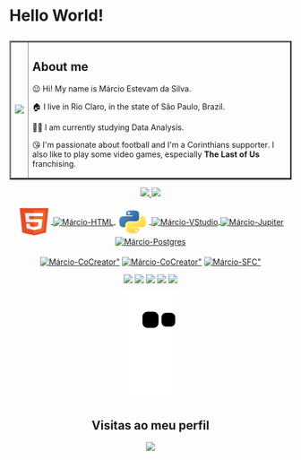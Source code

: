 
<h1><p align="left">Hello World!</p></h1>

<p align="center"><table border="2">
  <tr>
    <td><p align="left"><img        src=https://static.wixstatic.com/media/fa559d_fa2cf4ccc63e4aa6b4139bd9fd83a54c~mv2.jpg/v1/crop/x_74,y_0,w_550,h_595/fill/w_215,h_232,al_c,q_80,usm_0.66_1.00_0.01/marcio.webp">     </p></td>
    <td>
    <p align="center"><h2>About me</h2></p>
      <p align="left">😉 Hi! My name is Márcio Estevam da Silva.</p>
      <p align="left">🏠 I live in Rio Claro, in the state of São Paulo, Brazil.</p>
    <p align="letf">🧑‍🎓 I am currently studying Data Analysis.</p>
    <p align="left">😘 I'm passionate about football and I'm a Corinthians supporter.
I also like to play some video games, especially <b>The Last of Us</b> franchising.</p>
    </td>
  </tr>
</table></p>
<div align="center">
  
  <a href="https://github.com/Mestevam1976">
  <img height="160em" src="https://github-readme-stats.vercel.app/api?username=Mestevam1976&show_icons=true&theme=dark&include_all_commits=true&count_private=true"/>
  <img height="160em" src="https://github-readme-stats.vercel.app/api/top-langs/?username=Mestevam1976&layout=compact&langs_count=7&theme=dark"/>
    
</div>
  
<div style="display: inline_block" align="center"><br>
  
  <img align="center" alt="Márcio-HTML" height="50" width="60" src="https://raw.githubusercontent.com/devicons/devicon/master/icons/html5/html5-original.svg">
  <img align="center" alt="Márcio-HTML" height="50" width="60" src="https://static.wixstatic.com/media/fa559d_2872f7e9c8224470878783922c5a4048~mv2.png/v1/fill/w_175,h_175,al_c,q_85,usm_0.66_1.00_0.01/kisspng-computer-icons-pro-git-portable-network-graphics-i-git-book-pro-git-app-app-5b8054.webp">
  <img align="center" alt="Márcio-Python" height="50" width="60" src="https://raw.githubusercontent.com/devicons/devicon/master/icons/python/python-original.svg">
  <img align="center" alt="Márcio-VStudio" height="50" width="60"img src="https://cdn.jsdelivr.net/gh/devicons/devicon/icons/visualstudio/visualstudio-plain.svg" />
  <img align="center" alt="Márcio-Jupiter" height="50" width="60" img src="https://cdn.jsdelivr.net/gh/devicons/devicon/icons/jupyter/jupyter-original-wordmark.svg"/>
  <img align="center" alt="Márcio-Postgres" height="70" width="80" img src="https://static.wixstatic.com/media/fa559d_e8a31db1241d4602b4e4590bd066d1e8~mv2.png/v1/fill/w_207,h_182,al_c,q_85,usm_0.66_1.00_0.01/kisspng-postgresql-database-logo-application-software-comp-iterative-consulting-web-develo.webp">
  <br><br>
  <a href="https://www.credly.com/badges/858e14f2-5dcd-4102-ba59-c5c0d59c721b/public_url" target="_blank"><img align="center" alt=Márcio-CoCreator" height="95" width="95" img src="https://static.wixstatic.com/media/fa559d_5c4d77996088453eb447bdf422967316~mv2.png/v1/fill/w_95,h_95,al_c,q_85/cocreator.webp"/></a>
  <a href="https://www.credly.com/badges/53271981-37cf-439c-ae9b-745a84618e7d/public_url" target="_blank"><img align="center" alt=Márcio-CoCreator" height="95" width="95" img src="https://static.wixstatic.com/media/fa559d_a3c6b144e31941f09a69012f92bd3805~mv2.png/v1/fill/w_90,h_90,al_c,q_85,usm_0.66_1.00_0.01/enterprise-design-thinking-practitioner.webp"/></a>
  <a href="https://www.scrumstudy.com/certification/verify?type=SFC&number=778995" target="blank"><img align="center" alt=Márcio-SFC" height="100" width="100" img src="https://www.scrumstudy.com/Scrum-Images/brand-logo/badge-SFC.png"/></a> 
<p>  
</div>
  
  <div align="center"> 
  <a href="https://www.youtube.com/channel/UCqPcqSW_VcECSZqJaD54tBQ" target="_blank"><img src="https://img.shields.io/badge/YouTube-FF0000?style=for-the-badge&logo=youtube&logoColor=white" target="_blank"></a>
  <a href = "mailto:marcio.estevam@yahoo.com"><img src="https://img.shields.io/badge/-Gmail-%23333?style=for-the-badge&logo=gmail&logoColor=white" target="_blank"></a>
  <a href="https://www.linkedin.com/in/marcio-estevam-da-silva-mes16876" target="_blank"><img src="https://img.shields.io/badge/-LinkedIn-%230077B5?style=for-the-badge&logo=linkedin&logoColor=white" target="_blank"></a> 
 <a href="https://api.whatsapp.com/send?phone=5519998421176&text=Oi%20Márcio" target="_blank"><img src="https://img.shields.io/badge/WhatsApp-25D366?style=for-the-badge&logo=whatsapp&logoColor=white"></a>
    <a href="https://twitter.com/Estevma" target="_blank"><img src="https://img.shields.io/twitter/follow/Estevma?style=for-the-badge"></a>
    
 
 ![Snake animation](https://github.com/Mestevam1976/Mestevam1976/blob/output/github-contribution-grid-snake.svg)

 <p align="center"> 

 ## Visitas ao meu perfil <br>
 <p align="center"> 
   <img alingn="center" src="https://profile-counter.glitch.me/Mestevam1976/count.svg" />
 </p>

</p>
 
</div>
